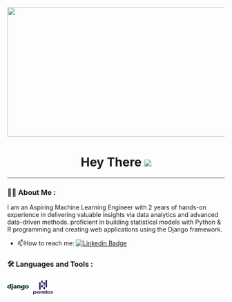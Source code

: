  <div id="header" align="center">
  <img src="https://www.aalpha.net/wp-content/uploads/2019/10/data-science-giphy.gif" width="800" height="300"/>
</div>

<h1 align="center">
  Hey There
  <img src="https://media.giphy.com/media/hvRJCLFzcasrR4ia7z/giphy.gif" width="30px" />
</h1>


---

### :woman_technologist: About Me :

I am an Aspiring Machine Learning Engineer with 2 years of hands-on experience in delivering valuable insights via data analytics and advanced data-driven methods. proficient in building statistical models with Python & R programming and creating web applications using the Django framework.


- :mailbox:How to reach me: [![Linkedin Badge](https://img.shields.io/badge/-akaash-blue?style=flat&logo=Linkedin&logoColor=white)](your-linkedin-url)

### :hammer_and_wrench: Languages and Tools :

<div color='white'>
  <img src="https://github.com/devicons/devicon/blob/master/icons/django/django-plain-wordmark.svg" title="Django" alt="Django" width="50" height="40" />&nbsp;
 <img src="https://github.com/devicons/devicon/blob/master/icons/pandas/pandas-original-wordmark.svg" title="pandas" alt="pandas" width="50" height="40" />&nbsp;
  
</div>
